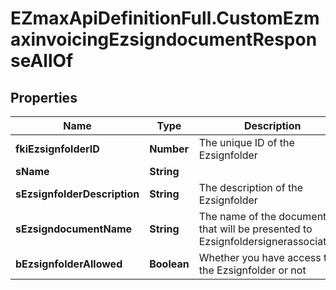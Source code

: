 # EZmaxApiDefinitionFull.CustomEzmaxinvoicingEzsigndocumentResponseAllOf

## Properties

Name | Type | Description | Notes
------------ | ------------- | ------------- | -------------
**fkiEzsignfolderID** | **Number** | The unique ID of the Ezsignfolder | 
**sName** | **String** |  | 
**sEzsignfolderDescription** | **String** | The description of the Ezsignfolder | 
**sEzsigndocumentName** | **String** | The name of the document that will be presented to Ezsignfoldersignerassociations | 
**bEzsignfolderAllowed** | **Boolean** | Whether you have access to the Ezsignfolder or not | 


